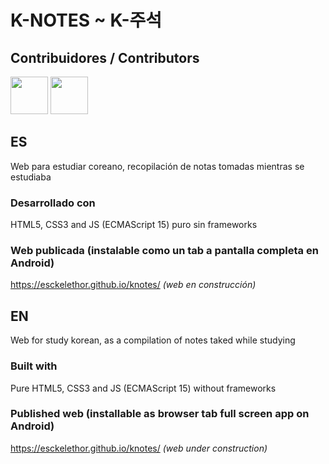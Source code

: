 # K-NOTES ~ K-주석
## Contribuidores / Contributors
<a href="https://github.com/esckelethor"><img src="https://avatars.githubusercontent.com/u/26528445?v=4" width="60px;"/></a>
<a href="https://github.com/yaiangel13"><img src="https://avatars.githubusercontent.com/u/12645830?v=4" width="60px;"/></a>

## ES
Web para estudiar coreano, recopilación de notas tomadas mientras se estudiaba

### Desarrollado con
HTML5, CSS3 and JS (ECMAScript 15) puro sin frameworks

### Web publicada (instalable como un tab a pantalla completa en Android)
https://esckelethor.github.io/knotes/ <i>(web en construcción)</i>

## EN
Web for study korean, as a compilation of notes taked while studying

### Built with
Pure HTML5, CSS3 and JS (ECMAScript 15) without frameworks

### Published web (installable as browser tab full screen app on Android)
https://esckelethor.github.io/knotes/ <i>(web under construction)</i>
